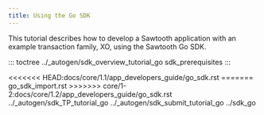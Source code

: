 ```yaml
---
title: Using the Go SDK
---
```


This tutorial describes how to develop a Sawtooth application with an
example transaction family, XO, using the Sawtooth Go SDK.

::: toctree
../\_autogen/sdk_overview_tutorial_go sdk_prerequisites
:::

\<\<\<\<\<\<\< HEAD:docs/core/1.1/app_developers_guide/go_sdk.rst
======= go_sdk_import.rst \>\>\>\>\>\>\>
core/1-2:docs/core/1.2/app_developers_guide/go_sdk.rst
../\_autogen/sdk_TP_tutorial_go ../\_autogen/sdk_submit_tutorial_go
../sdk_go
